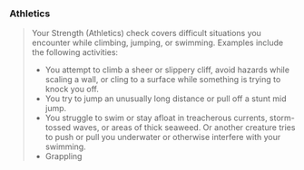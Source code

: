### Athletics
> Your Strength (Athletics) check covers difficult situations you encounter while climbing, jumping, or swimming. Examples include the following activities:
> 
> - You attempt to climb a sheer or slippery cliff, avoid hazards while scaling a wall, or cling to a surface while something is trying to knock you off.
> - You try to jump an unusually long distance or pull off a stunt mid jump.
> - You struggle to swim or stay afloat in treacherous currents, storm-tossed waves, or areas of thick seaweed. Or another creature tries to push or pull you underwater or otherwise interfere with your swimming.
> - Grappling